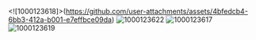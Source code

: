 <!DOCTYPE html>
<html>
<head>
    <title>VicTechFish App</title>
    <script src="https://sdk.minepi.com/pi-sdk.js"></script>
</head>
<body>
    <script>
        Pi.init({
            version: "2.0",
            sandbox: true,  // Weka 'false' kwa production
            onReady: function() {
                console.log("Pi SDK imeandaliwa kikamilifu!");
                
                document.getElementById('payButton').style.display = 'block';
            }
        });

        function payWithPi() {
            Pi.createPayment({
                amount: 10,
                memo: "Nunua samaki 1kg",
                metadata: { productId: "sato_001" }
            }, {
                onReady: function(paymentId) {
                    console.log("Malipo yako tayari!", paymentId);
                },
                onCancel: function(paymentId) {
                    console.log("Malipo yamebatilishwa", paymentId);
                },
                onError: function(error) {
                    console.log("Kuna hitilafu:", error);
                }
            });
        }
    </script>

    <button id="payButton" style="display:none;" onclick="payWithPi()">
        Lipa kwa Pi Coin
    </button>
</body>
</html><!-- Sahihi -->
   <script src="https://sdk.minepi.com/pi-sdk.js"></script>
   
   <![1000123618]>(https://github.com/user-attachments/assets/4bfedcb4-6bb3-412a-b001-e7effbce09da)
![1000123622](https://github.com/user-attachments/assets/8a2ec520-1c08-4559-ae66-0d14295d774e)
![1000123617](https://github.com/user-attachments/assets/b31eed7d-63b2-4ced-9f9a-4c7e47707c69)
![1000123619](https://github.com/user-attachments/assets/bac6de85-d882-4e11-86bc-3e07927a0779)

   <script src="https://sdk.minepi.com/pi-sdk.js"></script![1000130314](https://github.com/user-attachments/assets/076a7344-f451-460b-af01-9c52481896ff)
![1000123624](https://github.com/user-attachments/assets/e05fd7de-19a4-453f-9bed-edfafa52d1ef)
![1000123617](https://github.com/user-attachments/assets/15fca134-dedf-4172-8a4b-e7cea5dffbc7)
![1000130314](https://github.com/user-attachments/assets/35bc152e-88bc-49b4-b383-f2a17bbf05e6)
